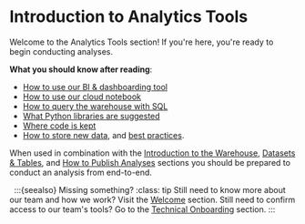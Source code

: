 # Introduction to Analytics Tools
Welcome to the Analytics Tools section! If you're here, you're ready to begin conducting analyses.

**What you should know after reading**:
* [How to use our BI & dashboarding tool](metabase)
* [How to use our cloud notebook](jupyterhub)
* [How to query the warehouse with SQL](querying-sql-jupyterhub)
* [What Python libraries are suggested](python-libraries)
* [Where code is kept](saving-code)
* [How to store new data](storing-new-data), and [best practices](data-catalogs).

When used in combination with the [Introduction to the Warehouse](intro-warehouse), [Datasets & Tables](datasets-tables), and [How to Publish Analyses](publish-analyses) sections you should be prepared to conduct an analysis from end-to-end.

&nbsp;
:::{seealso} Missing something?
:class: tip
Still need to know more about our team and how we work?
Visit the [Welcome](analysts-welcome) section.
Still need to confirm access to our team's tools?
Go to the [Technical Onboarding](technical-onboarding) section.
:::
